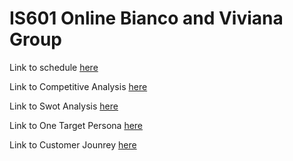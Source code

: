 # IS601 Online Bianco and Viviana Group

Link to schedule [here](schedule.md)

Link to Competitive Analysis [here](competitiveanalysis.md)

Link to Swot Analysis [here](swotanalysis.md)

Link to One Target Persona [here](targetpersona.md)

Link to Customer Jounrey [here](customerjourney.md)